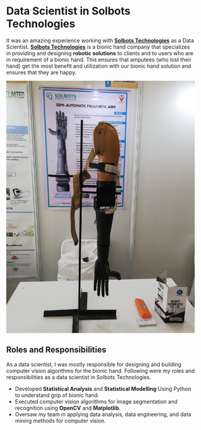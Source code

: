 # Data Scientist in Solbots Technologies

It was an amazing experience working with [__Solbots Technologies__](https://www.solbots.in/) as a Data Scientist. [__Solbots Technologies__](https://www.solbots.in/) is a bionic hand company that specializes in providing and designing __robotic solutions__ to clients and to users who are in requirement of a bionic hand. This ensures that amputees (who lost their hand) get the most benefit and utilization with our bionic hand solution and ensures that they are happy. 

<img src = "https://github.com/suhasmaddali/Data-Scientist-Solbots-Roles-and-Responsibilities/blob/main/images/Solbots%20bionic%20hand%20image.jpg" />

## Roles and Responsibilities

As a data scientist, I was mostly responsible for designing and building computer vision algorithms for the bionic hand. Following were my roles and responsibilities as a data scientist in Solbots Technologies. 

* Developed __Statistical Analysis__ and __Statistical Modelling__ Using Python to understand grip of bionic hand. 
* Executed computer vision algorithms for image segmentation and recognition using __OpenCV__ and __Matplotlib__.
* Oversaw my team in applying data analysis, data engineering, and data mining methods for computer vision. 
